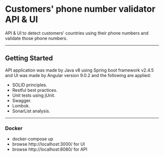 # Customers' phone number validator API & UI

API & UI to detect customers' countries using their phone numbers and validate those phone numbers.
  
---

## Getting Started

API application was made by Java v8 using Spring boot framework v2.4.5 and UI was made by Angular version 9.0.2 and the following are applied:

* SOLID principles.
* Restful best practices.
* Unit tests using jUnit.
* Swagger.
* Lombok.
* SonarList analysis.

---

### Docker 

* docker-compose up
* browse http://localhost:3000/ for UI
* browse http://localhost:8080/ for API

